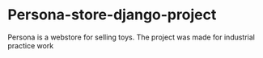 # Persona-store-django-project
Persona is a webstore for selling toys. The project was made for industrial practice work
